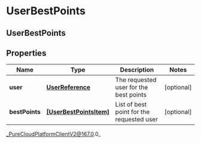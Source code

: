 # UserBestPoints

## UserBestPoints

## Properties

|Name | Type | Description | Notes|
|------------ | ------------- | ------------- | -------------|
| **user** | [**UserReference**](UserReference) | The requested user for the best points | [optional] |
| **bestPoints** | [**[UserBestPointsItem]**]([UserBestPointsItem]) | List of best point for the requested user | [optional] |



_PureCloudPlatformClientV2@167.0.0_
